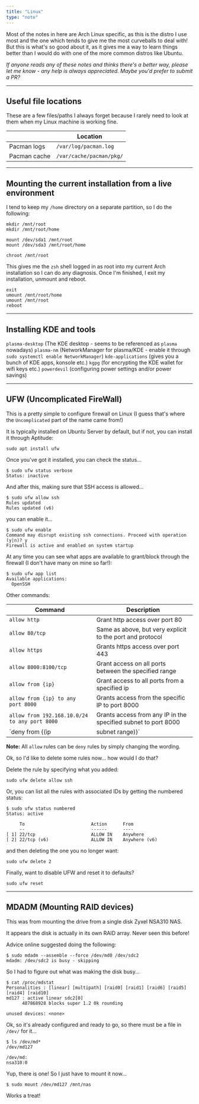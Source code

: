 ```yaml
---
title: "Linux"
type: "note"
---
```


Most of the notes in here are Arch Linux specific, as this is the distro I use most and the one which tends to give me the most curveballs to deal with! But this is what's so good about it, as it gives me a way to learn things better than I would do with one of the more common distros like Ubuntu.

_If anyone reads any of these notes and thinks there's a better way, please let me know - any help is always appreciated. Maybe you'd prefer to submit a PR?_

-----

## Useful file locations

These are a few files/paths I always forget because I rarely need to look at them when my Linux machine is working fine.

| | Location |
|---|---|
| Pacman logs | `/var/log/pacman.log` |
| Pacman cache | `/var/cache/pacman/pkg/` |

-----

## Mounting the current installation from a live environment

I tend to keep my `/home` directory on a separate partition, so I do the following:

```
mkdir /mnt/root
mkdir /mnt/root/home

mount /dev/sda1 /mnt/root
mount /dev/sda3 /mnt/root/home

chroot /mnt/root
```

This gives me the `zsh` shell logged in as root into my current Arch installation so I can do any diagnosis.
Once I'm finished, I exit my installation, unmount and reboot.

```
exit
umount /mnt/root/home
umount /mnt/root
reboot
```

-----

## Installing KDE and tools

`plasma-desktop` (The KDE desktop - seems to be referenced as `plasma` nowadays)
`plasma-nm` (NetworkManager for plasma/KDE - enable it through `sudo systemctl enable NetworkManager`)
`kde-applications` (gives you a bunch of KDE apps, konsole etc.)
`kgpg` (for encrypting the KDE wallet for wifi keys etc.)
`powerdevil` (configuring power settings and/or power savings)

-----

## UFW (Uncomplicated FireWall)

This is a pretty simple to configure firewall on Linux (I guess that's where the `Uncomplicated` part of the name came from!)

It is typically installed on Ubuntu Server by default, but if not, you can install it through Aptitude:

```
sudo apt install ufw
```

Once you've got it installed, you can check the status...

```
$ sudo ufw status verbose
Status: inactive
```

And after this, making sure that SSH access is allowed...

```
$ sudo ufw allow ssh
Rules updated
Rules updated (v6)
```

you can enable it...

```
$ sudo ufw enable
Command may disrupt existing ssh connections. Proceed with operation (y|n)? y
Firewall is active and enabled on system startup
```

At any time you can see what apps are available to grant/block through the firewall (I don't have many on mine so far!):

```
$ sudo ufw app list
Available applications:
  OpenSSH
```

Other commands:

| Command | Description |
|---|---|
| `allow http` | Grant http access over port 80 |
| `allow 80/tcp` | Same as above, but very explicit to the port and protocol |
| `allow https` | Grants https access over port 443 |
| `allow 8000:8100/tcp` | Grant access on all ports between the specified range |
| `allow from {ip}` | Grant access to all ports from a specified ip |
| `allow from {ip} to any port 8000` | Grants access from the specific IP to port 8000 |
| `allow from 192.168.10.0/24 to any port 8000` | Grants access from any IP in the specified subnet to port 8000 |
| `deny from {(ip|subnet range)}` | Blocks access to any port from the specified IP or subnet range |

**Note:** All `allow` rules can be `deny` rules by simply changing the wording.

Ok, so I'd like to delete some rules now... how would I do that?

Delete the rule by specifying what you added:

```
sudo ufw delete allow ssh
```

Or, you can list all the rules with associated IDs by getting the numbered status:

```
$ sudo ufw status numbered
Status: active

     To                         Action      From
     --                         ------      ----
[ 1] 22/tcp                     ALLOW IN    Anywhere
[ 2] 22/tcp (v6)                ALLOW IN    Anywhere (v6)
```

and then deleting the one you no longer want:

```
sudo ufw delete 2
```

Finally, want to disable UFW and reset it to defaults?

```
sudo ufw reset
```

-----

## MDADM (Mounting RAID devices)

This was from mounting the drive from a single disk Zyxel NSA310 NAS.

It appears the disk is actually in its own RAID array. Never seen this before!

Advice online suggested doing the following:

```
$ sudo mdadm --assemble --force /dev/md0 /dev/sdc2
mdadm: /dev/sdc2 is busy - skipping
```

So I had to figure out what was making the disk busy...

```
$ cat /proc/mdstat
Personalities : [linear] [multipath] [raid0] [raid1] [raid6] [raid5] [raid4] [raid10]
md127 : active linear sdc2[0]
      487868928 blocks super 1.2 0k rounding

unused devices: <none>
```

Ok, so it's already configured and ready to go, so there must be a file in `/dev/` for it...

```
$ ls /dev/md*
/dev/md127

/dev/md:
nsa310:0
```

Yup, there is one! So I just have to mount it now...

```
$ sudo mount /dev/md127 /mnt/nas
```

Works a treat!

